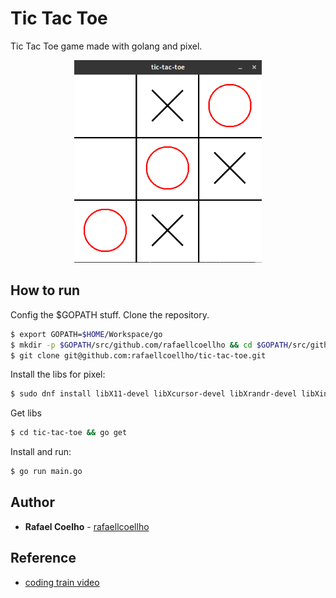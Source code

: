 # Tic Tac Toe

Tic Tac Toe game made with golang and pixel.

<p align="center">
	<a href="">
		<img alt="Game" src="demo.png" width="300px">
	</a>
</p>

## How to run

Config the \$GOPATH stuff. Clone the repository.

```bash
$ export GOPATH=$HOME/Workspace/go
$ mkdir -p $GOPATH/src/github.com/rafaellcoellho && cd $GOPATH/src/github.com/rafaellcoellho
$ git clone git@github.com:rafaellcoellho/tic-tac-toe.git
```

Install the libs for pixel:

```bash
$ sudo dnf install libX11-devel libXcursor-devel libXrandr-devel libXinerama-devel mesa-libGL-devel libXi-devel
```

Get libs

```bash
$ cd tic-tac-toe && go get
```

Install and run:

```bash
$ go run main.go
```

## Author

- **Rafael Coelho** - [rafaellcoellho](https://github.com/rafaellcoellho)

## Reference

- [coding train video](https://www.youtube.com/watch?v=GTWrWM1UsnA)
